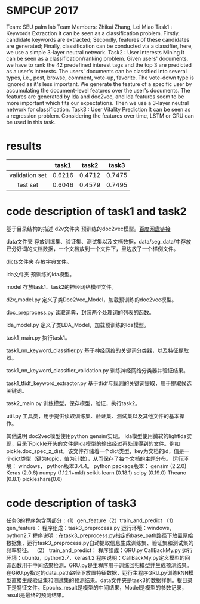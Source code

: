 # SMPCUP 2017
Team: SEU palm lab
Team Members: Zhikai Zhang, Lei Miao
Task1 : Keywords Extraction
It can be seen as a classification problem. Firstly, candidate keywords are extracted; Secondly, features of these candidates are generated; Finally, classification can be conducted via a classifier, here, we use a simple 3-layer neutral network. 
Task2 : User Interests Mining
It can be seen as a classification/ranking problem. Given users' documents, we have to rank the 42 predefined interest tags and the top 3 are predicted as a user's interests. The users' documents can be classified into several types, i.e., post, browse, comment, vote-up, favorite. The vote-down type is ignored as it's less important. We generate the feature of a specific user by accumulating the document-level features over the user's documents. The features are generated by lda and doc2vec, and lda features seem to be more important which fits our expectations. Then we use a 3-layer neutral network for classification.
Task3 : User Vitality Prediction
It can be seen as a regression problem. Considering the features over time, LSTM or GRU can be used in this task.

# results

|               | task1         | task2         | task3         |
|:-------------:|:-------------:|:-------------:|:-------------:|
|validation set | 0.6216        | 0.4712        |0.7475         |
|test set       | 0.6046        | 0.4579        |0.7495         |

# code description of task1 and task2
基于目录结构的描述
d2v文件夹
预训练的doc2vec模型。[百度网盘链接](https://pan.baidu.com/s/1jHFKzxc)

data文件夹
存放训练集、验证集、测试集以及文档数据，data/seg_data/中存放已分好词的文档数据，一个文档放到一个文件下，里边放了一个样例文件。

dicts文件夹
存放字典文件。

lda文件夹
预训练的lda模型。

model
存放task1、task2的神经网络模型文件。

d2v_model.py
定义了类Doc2Vec_Model，加载预训练的doc2vec模型。

doc_preprocess.py
读取词典，封装两个处理词的列表的函数。

lda_model.py
定义了类LDA_Model，加载预训练的lda模型。

task1_main.py
执行task1。

task1_nn_keyword_classifier.py
基于神经网络的关键词分类器，以及特征提取器。

task1_nn_keyword_classifier_validation.py
训练神经网络分类器并验证结果。

task1_tfidf_keyword_extractor.py
基于tfidf与规则的关键词提取，用于提取候选关键词。

task2_main.py
训练模型，保存模型，验证，执行task2。

util.py
工具类，用于提供读取训练集、验证集、测试集以及其他文件的基本操作。

其他说明
doc2vec模型使用python gensim实现。
lda模型使用微软的lightlda实现，目录下pickle开头的文件是lda模型的输出经过再处理得到的文件。例如pickle.doc_spec_z_dist，该文件存储着一个dict类型，key为文档的id，值是一个dict类型（键为topic，值为计数），从而保存了每个文档的主题分布。
运行环境：
windows， python版本3.4.4。
python package版本：
gensim (2.2.0)
Keras (2.0.6)
numpy (1.12.1+mkl)
scikit-learn (0.18.1)
scipy (0.19.0)
Theano (0.8.1)
pickleshare(0.6)

# code description of task3
任务3的程序包含两部分：（1）gen_feature（2）train_and_predict
（1）	gen_feature：
程序组成：task3_preprocess.py
运行环境：windows，python2.7
程序说明：在task3_preprocess.py指定的base_path路径下放置原始数据集，运行task3_preprocess.py自动提取信息生成训练集、验证集和测试集的频率特征。
（2）	train_and_predict：
程序组成：GRU.py CallBackMy.py
运行环境：ubuntu，python2.7，keras1.2
程序说明：CallBackMy.py定义模型的回调函数用于中间结果检测，GRU.py是主程序用于训练回归模型并生成预测结果。在GRU.py指定的data_path路径下放置特征数据，运行主程序GRU.py训练RNN模型直接生成验证集和测试集的预测结果。data文件夹是task3的数据样例。根目录下是特征文件。Epochs_result是模型的中间结果，Model是模型的参数记录，result是最终的预测结果。

